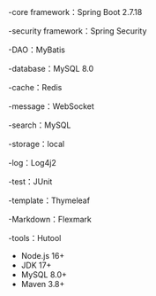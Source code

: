 -core framework：Spring Boot 2.7.18

-security framework：Spring Security

-DAO：MyBatis

-database：MySQL 8.0

-cache：Redis

-message：WebSocket

-search：MySQL 

-storage：local 

-log：Log4j2

-test：JUnit

-template：Thymeleaf

-Markdown：Flexmark

-tools：Hutool


- Node.js 16+
- JDK 17+
- MySQL 8.0+
- Maven 3.8+
